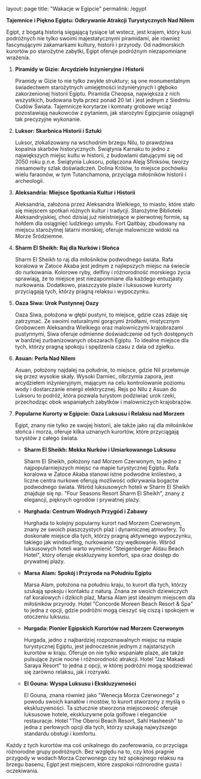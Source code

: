 layout: page
title: "Wakacje w Egipcie"
permalink: /egypt

**Tajemnice i Piękno Egiptu: Odkrywanie Atrakcji Turystycznych Nad Nilem**

Egipt, z bogatą historią sięgającą tysiące lat wstecz, jest krajem, który kusi podróżnych nie tylko swoimi majestatycznymi piramidami, ale również fascynującymi zakamarkami kultury, historii i przyrody. Od nadmorskich kurortów po starożytne zabytki, Egipt oferuje podróżnym niezapomniane wrażenia.

1. **Piramidy w Gizie: Arcydzieło Inżynieryjne i Historii**

   Piramidy w Gizie to nie tylko zwykłe struktury; są one monumentalnym świadectwem starożytnych umiejętności inżynieryjnych i głęboko zakorzenionej historii Egiptu. Piramida Cheopsa, największa z nich wszystkich, budowana była przez ponad 20 lat i jest jednym z Siedmiu Cudów Świata. Tajemnicze korytarze i komnaty grobowe wciąż pozostawiają naukowców z pytaniem, jak starożytni Egipcjanie osiągnęli tak precyzyjne wykonanie.

2. **Luksor: Skarbnica Historii i Sztuki**

   Luksor, zlokalizowany na wschodnim brzegu Nilu, to prawdziwa kopalnia skarbów historycznych. Świątynia Karnaku to jedno z największych miejsc kultu w historii, z budowlami datującymi się od 2050 roku p.n.e. Świątynia Luksoru, połączona Aleją Sfinksów, tworzy niesamowity szlak doświadczeń. Dolina Królów, to miejsce pochówku wielu faraonów, w tym Tutanchamona, przyciąga miłośników historii i archeologii.

3. **Aleksandria: Miejsce Spotkania Kultur i Historii**

   Aleksandria, założona przez Aleksandra Wielkiego, to miasto, które stało się miejscem spotkań różnych kultur i tradycji. Starożytne Biblioteki Aleksandryjskiej, choć dzisiaj już nieistniejące w pierwotnej formie, są hołdem dla osiągnięć ludzkiego umysłu. Fort Qaitbay, zbudowany na miejscu starożytnej latarni morskiej, oferuje malownicze widoki na Morze Śródziemne.

4. **Sharm El Sheikh: Raj dla Nurków i Słońca**

   Sharm El Sheikh to raj dla miłośników podwodnego świata. Rafa koralowa w Zatoce Akaba jest jednym z najlepszych miejsc na świecie do nurkowania. Kolorowe ryby, delfiny i różnorodność morskiego życia sprawiają, że to miejsce jest niezapomniane dla każdego entuzjasty nurkowania. Dodatkowo, piaszczyste plaże i luksusowe kurorty przyciągają tych, którzy pragną relaksu i wypoczynku.

5. **Oaza Siwa: Urok Pustynnej Oazy**

   Oaza Siwa, położona w głębi pustyni, to miejsce, gdzie czas zdaje się zatrzymać. Ze swoimi naturalnymi gorącymi źródłami, mistycznym Grobowcem Aleksandra Wielkiego oraz malowniczymi krajobrazami pustynnymi, Siwa oferuje odmienne doświadczenie od tych dostępnych w bardziej zurbanizowanych obszarach Egiptu. To idealne miejsce dla tych, którzy pragną spokoju i spędzenia czasu z dala od zgiełku.

6. **Asuan: Perła Nad Nilem**

   Asuan, położony najdalej na południe, to miejsce, gdzie Nil przełamuje się przez wysokie skały. Wysoki Darniec, olbrzymia zapora, jest arcydziełem inżynieryjnym, mającym na celu kontrolowanie poziomu wody i dostarczanie energii elektrycznej. Rejs po Nilu z Asuan do Luksoru to podróż, która pozwala turystom podziwiać urok rzeki, przechodząc obok wspaniałych zabytków i malowniczych krajobrazów.

7. **Popularne Kurorty w Egipcie: Oaza Luksusu i Relaksu nad Morzem**

   Egipt, znany nie tylko ze swojej historii, ale także jako raj dla miłośników słońca i morza, oferuje kilka uznanych kurortów, które przyciągają turystów z całego świata.

   - **Sharm El Sheikh: Mekka Nurków i Umiarkowanego Luksusu**
   
      Sharm El Sheikh, położony nad Morzem Czerwonym, to jedno z najpopularniejszych miejsc na mapie turystycznej Egiptu. Rafa koralowa w Zatoce Akaba stanowi istne podwodne królestwo, a liczne centra nurkowe oferują możliwość odkrywania bogactw podwodnego świata. Wśród luksusowych hoteli w Sharm El Sheikh znajduje się np. "Four Seasons Resort Sharm El Sheikh", znany z elegancji, pięknych ogrodów i prywatnej plaży.

   - **Hurghada: Centrum Wodnych Przygód i Zabawy**
   
      Hurghada to kolejny popularny kurort nad Morzem Czerwonym, znany ze swoich piaszczystych plaż i dynamicznej atmosfery. To doskonałe miejsce dla tych, którzy pragną aktywnego wypoczynku, takiego jak windsurfing, nurkowanie czy wędkowanie. Wśród luksusowych hoteli warto wymienić "Steigenberger Aldau Beach Hotel", który oferuje ekskluzywny komfort, spa oraz dostęp do prywatnej plaży.

   - **Marsa Alam: Spokój i Przyroda na Południu Egiptu**
   
      Marsa Alam, położona na południu kraju, to kurort dla tych, którzy szukają spokoju i kontaktu z naturą. Znana ze swoich dziewiczych raf koralowych i dzikich plaż, Marsa Alam jest idealnym miejscem dla miłośników przyrody. Hotel "Concorde Moreen Beach Resort & Spa" to jedna z opcji, gdzie podróżni mogą cieszyć się ciszą i spokojem w otoczeniu luksusu.

   - **Hurgada: Pionier Egipskich Kurortów nad Morzem Czerwonym**
   
      Hurgada, jedno z najbardziej rozpoznawalnych miejsc na mapie turystycznej Egiptu, jest jednocześnie jednym z najstarszych kurortów w kraju. Oferuje on nie tylko wspaniałe plaże, ale także pulsujące życie nocne i różnorodność atrakcji. Hotel "Jaz Makadi Saraya Resort" to jedna z opcji, w której podróżni mogą spodziewać się zarówno relaksu, jak i rozrywki.

   - **El Gouna: Wyspa Luksusu i Ekskluzywności**
   
      El Gouna, znana również jako "Wenecja Morza Czerwonego" z powodu swoich kanałów i mostów, to kurort stworzony z myślą o ekskluzywności. Ta sztucznie stworzona miejscowość oferuje luksusowe hotele, ekskluzywne pola golfowe i eleganckie restauracje. Hotel "The Oberoi Beach Resort, Sahl Hasheesh" to jedna z perłowych opcji dla tych, którzy szukają najwyższego standardu obsługi i komfortu.

Każdy z tych kurortów ma coś unikalnego do zaoferowania, co przyciąga różnorodne grupy podróżnych. Bez względu na to, czy ktoś pragnie przygody w wodach Morza Czerwonego czy też spokojnego relaksu na brzegu basenu, Egipt jest miejscem, które zaspokoi różnorodne gusta i oczekiwania.

